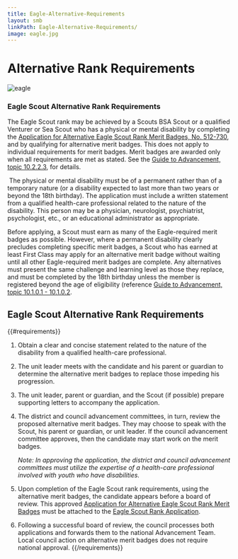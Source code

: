 ```yaml
---
title: Eagle-Alternative-Requirements
layout: smb
linkPath: Eagle-Alternative-Requirements/
image: eagle.jpg
---
```


# Alternative Rank Requirements

<div class="D(f) Fxd(c)--s">

<div class="Ta(c) Pt(1em)--s">

![eagle]({{image}})</div>

</div>

### Eagle Scout Alternative Rank Requirements

<p></p>

The Eagle Scout rank may be achieved by a Scouts BSA Scout or a qualified Venturer or Sea Scout who has a physical or mental disability by completing the [Application for Alternative Eagle Scout Rank Merit Badges, No. 512-730](https://filestore.scouting.org/filestore/pdf/512-730.pdf), and by qualifying for alternative merit badges. This does not apply to individual requirements for merit badges. Merit badges are awarded only when all requirements are met as stated. See the [Guide to Advancement, topic 10.2.2.3](https://www.scouting.org/resources/guide-to-advancement/special-needs/#10223), for details.

 The physical or mental disability must be of a permanent rather than of a temporary nature (or a disability expected to last more than two years or beyond the 18th birthday). The application must include a written statement from a qualified health-care professional related to the nature of the disability. This person may be a physician, neurologist, psychiatrist, psychologist, etc., or an educational administrator as appropriate.

Before applying, a Scout must earn as many of the Eagle-required merit badges as possible. However, where a permanent disability clearly precludes completing specific merit badges, a Scout who has earned at least First Class may apply for an alternative merit badge without waiting until all other Eagle-required merit badges are complete. Any alternatives must present the same challenge and learning level as those they replace, and must be completed by the 18th birthday unless the member is registered beyond the age of eligibility (reference [Guide to Advancement, topic 10.1.0.1 - 10.1.0.2](https://www.scouting.org/resources/guide-to-advancement/special-needs/).
## Eagle Scout Alternative Rank Requirements

{{#requirements}}
1. Obtain a clear and concise statement related to the nature of the disability from a qualified health-care professional.

2. The unit leader meets with the candidate and his parent or guardian to determine the alternative merit badges to replace those impeding his progression.

3. The unit leader, parent or guardian, and the Scout (if possible) prepare supporting letters to accompany the application.

4. The district and council advancement committees, in turn, review the proposed alternative merit badges. They may choose to speak with the Scout, his parent or guardian, or unit leader. If the council advancement committee approves, then the candidate may start work on the merit badges.

    *Note: In approving the application, the district and council advancement committees must utilize the expertise of a health-care professional involved with youth who have disabilities.*

5. Upon completion of the Eagle Scout rank requirements, using the alternative merit badges, the candidate appears before a board of review. This approved [Application for Alternative Eagle Scout Rank Merit Badges](https://filestore.scouting.org/filestore/pdf/512-730.pdf) must be attached to the [Eagle Scout Rank Application](https://filestore.scouting.org/filestore/pdf/512-728_wb_fillable.pdf).

6. Following a successful board of review, the council processes both applications and forwards them to the national Advancement Team. Local council action on alternative merit badges does not require national approval.
{{/requirements}}
